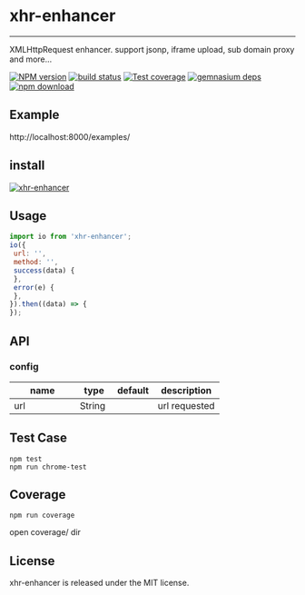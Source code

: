 # xhr-enhancer
---

XMLHttpRequest enhancer. support jsonp, iframe upload, sub domain proxy and more...

[![NPM version][npm-image]][npm-url]
[![build status][travis-image]][travis-url]
[![Test coverage][coveralls-image]][coveralls-url]
[![gemnasium deps][gemnasium-image]][gemnasium-url]
[![npm download][download-image]][download-url]

[npm-image]: http://img.shields.io/npm/v/xhr-enhancer.svg?style=flat-square
[npm-url]: http://npmjs.org/package/xhr-enhancer
[travis-image]: https://img.shields.io/travis/yiminghe/xhr-enhancer.svg?style=flat-square
[travis-url]: https://travis-ci.org/yiminghe/xhr-enhancer
[coveralls-image]: https://img.shields.io/coveralls/yiminghe/xhr-enhancer.svg?style=flat-square
[coveralls-url]: https://coveralls.io/r/yiminghe/xhr-enhancer?branch=master
[gemnasium-image]: http://img.shields.io/gemnasium/yiminghe/xhr-enhancer.svg?style=flat-square
[gemnasium-url]: https://gemnasium.com/yiminghe/xhr-enhancer
[node-image]: https://img.shields.io/badge/node.js-%3E=_0.10-green.svg?style=flat-square
[node-url]: http://nodejs.org/download/
[download-image]: https://img.shields.io/npm/dm/xhr-enhancer.svg?style=flat-square
[download-url]: https://npmjs.org/package/xhr-enhancer


## Example

http://localhost:8000/examples/


## install


[![xhr-enhancer](https://nodei.co/npm/xhr-enhancer.png)](https://npmjs.org/package/xhr-enhancer)


## Usage

```js
import io from 'xhr-enhancer';
io({
 url: '',
 method: '',
 success(data) {
 },
 error(e) {
 },
}).then((data) => {
});
```

## API

### config

<table class="table table-bordered table-striped">
    <thead>
    <tr>
        <th style="width: 100px;">name</th>
        <th style="width: 50px;">type</th>
        <th style="width: 50px;">default</th>
        <th>description</th>
    </tr>
    </thead>
    <tbody>
        <tr>
          <td>url</td>
          <td>String</td>
          <td></td>
          <td>url requested</td>
        </tr>
    </tbody>
</table>


## Test Case

```
npm test
npm run chrome-test
```

## Coverage

```
npm run coverage
```

open coverage/ dir

## License

xhr-enhancer is released under the MIT license.
